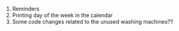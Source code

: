 1. Reminders
2. Printing day of the week in the calendar
3. Some code changes related to the unused washing machines??
